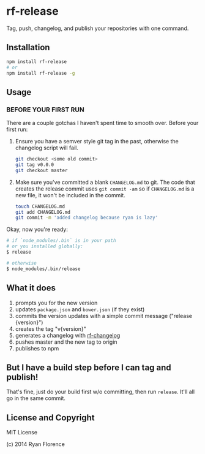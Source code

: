 rf-release
==========

Tag, push, changelog, and publish your repositories with one command.

Installation
------------

```sh
npm install rf-release
# or
npm install rf-release -g
```

Usage
-----

### BEFORE YOUR FIRST RUN

There are a couple gotchas I haven't spent time to smooth over. Before
your first run:

1. Ensure you have a semver style git tag in the past, otherwise the
   changelog script will fail.

   ```sh
   git checkout <some old commit>
   git tag v0.0.0
   git checkout master
   ```

2. Make sure you've committed a blank `CHANGELOG.md` to git. The code
   that creates the release commit uses `git commit -am` so if
   `CHANGELOG.md` is a new file, it won't be included in the commit.

    ```sh
    touch CHANGELOG.md
    git add CHANGELOG.md
    git commit -m 'added changelog because ryan is lazy'
    ```

Okay, now you're ready:

```bash
# if `node_modules/.bin` is in your path
# or you installed globally:
$ release

# otherwise
$ node_modules/.bin/release
```

What it does
------------

1. prompts you for the new version
2. updates `package.json` and `bower.json` (if they exist)
3. commits the version updates with a simple commit message
   ("release {version}")
4. creates the tag "v{version}"
5. generates a changelog with [rf-changelog][1]
5. pushes master and the new tag to origin
6. publishes to npm

But I have a build step before I can tag and publish!
-----------------------------------------------------

That's fine, just do your build first w/o committing, then run
`release`. It'll all go in the same commit.

License and Copyright
---------------------

MIT License

(c) 2014 Ryan Florence


  [1]:https://github.com/rpflorence/rf-changelog

